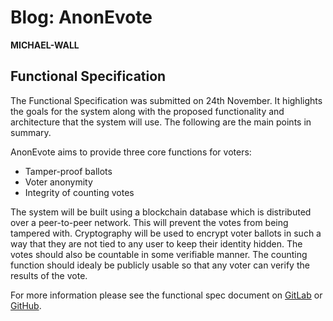 # Blog: AnonEvote

**MICHAEL-WALL**

## Functional Specification

The Functional Specification was submitted on 24th November. It highlights the goals for the system along with the proposed functionality and architecture that the system will use. The following are the main points in summary.

AnonEvote aims to provide three core functions for voters:
- Tamper-proof ballots
- Voter anonymity
- Integrity of counting votes

The system will be built using a blockchain database which is distributed over a peer-to-peer network. This will prevent the votes from being tampered with. Cryptography will be used to encrypt voter ballots in such a way that they are not tied to any user to keep their identity hidden. The votes should also be countable in some verifiable manner. The counting function should idealy be publicly usable so that any voter can verify the results of the vote.

For more information please see the functional spec document on [GitLab](https://gitlab.computing.dcu.ie/wallm22/2017-ca400-wallm22/raw/master/docs/functional-spec/func-spec.pdf) or [GitHub](https://github.com/CPSSD/voting/blob/master/docs/functional-spec/func-spec.pdf).
